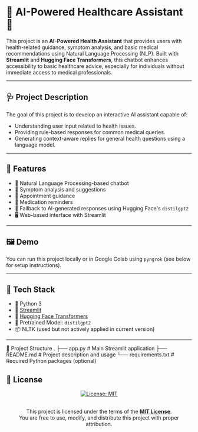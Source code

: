 # 🧠 AI-Powered Healthcare Assistant 🤖

This project is an **AI-Powered Health Assistant** that provides users with health-related guidance, symptom analysis, and basic medical recommendations using Natural Language Processing (NLP). Built with **Streamlit** and **Hugging Face Transformers**, this chatbot enhances accessibility to basic healthcare advice, especially for individuals without immediate access to medical professionals.

---

## 🩺 Project Description

The goal of this project is to develop an interactive AI assistant capable of:

- Understanding user input related to health issues.
- Providing rule-based responses for common medical queries.
- Generating context-aware replies for general health questions using a language model.

---

## 🚀 Features

- 💬 Natural Language Processing-based chatbot
- 🧪 Symptom analysis and suggestions
- 📅 Appointment guidance
- 💊 Medication reminders
- 🔁 Fallback to AI-generated responses using Hugging Face's `distilgpt2`
- 🖥️ Web-based interface with Streamlit

---

## 🖼 Demo

You can run this project locally or in Google Colab using `pyngrok` (see below for setup instructions).

---

## 🧰 Tech Stack

- 🐍 Python 3
- 🔗 [Streamlit](https://streamlit.io/)
- 🤗 [Hugging Face Transformers](https://huggingface.co/transformers/)
- 🧠 Pretrained Model: `distilgpt2`
- 📦 NLTK (used but not actively applied in current version)

---

📂 Project Structure
.
├── app.py                 # Main Streamlit application
├── README.md              # Project description and usage
└── requirements.txt       # Required Python packages (optional)

## 📝 License

<div align="center">

[![License: MIT](https://img.shields.io/badge/License-MIT-blue.svg)](./LICENSE)

<br>
This project is licensed under the terms of the <strong><a href="./LICENSE">MIT License</a></strong>. <br>
You are free to use, modify, and distribute this project with proper attribution.

</div>
